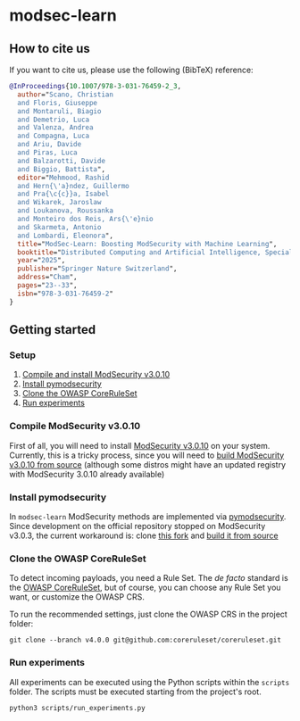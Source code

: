 # modsec-learn

## How to cite us

If you want to cite us, please use the following (BibTeX) reference:
```BibTex
@InProceedings{10.1007/978-3-031-76459-2_3,
  author="Scano, Christian
  and Floris, Giuseppe
  and Montaruli, Biagio
  and Demetrio, Luca
  and Valenza, Andrea
  and Compagna, Luca
  and Ariu, Davide
  and Piras, Luca
  and Balzarotti, Davide
  and Biggio, Battista",
  editor="Mehmood, Rashid
  and Hern{\'a}ndez, Guillermo
  and Pra{\c{c}}a, Isabel
  and Wikarek, Jaroslaw
  and Loukanova, Roussanka
  and Monteiro dos Reis, Ars{\'e}nio
  and Skarmeta, Antonio
  and Lombardi, Eleonora",
  title="ModSec-Learn: Boosting ModSecurity with Machine Learning",
  booktitle="Distributed Computing and Artificial Intelligence, Special Sessions I, 21st International Conference",
  year="2025",
  publisher="Springer Nature Switzerland",
  address="Cham",
  pages="23--33",
  isbn="978-3-031-76459-2"
}


```
## Getting started

### Setup

1. [Compile and install ModSecurity v3.0.10](#compile-modsecurity-v3010)
2. [Install pymodsecurity](#install-pymodsecurity)
3. [Clone the OWASP CoreRuleSet](#clone-the-owasp-coreruleset)
4. [Run experiments](#run-experiments)

### Compile ModSecurity v3.0.10 

First of all, you will need to install [ModSecurity v3.0.10](https://github.com/SpiderLabs/ModSecurity/releases/tag/v3.0.10) on your system.
Currently, this is a tricky process, since you will need to [build ModSecurity v3.0.10 from source](https://github.com/SpiderLabs/ModSecurity/wiki/Compilation-recipes-for-v3.x)
(although some distros might have an updated registry with ModSecurity 3.0.10 already available)

### Install pymodsecurity

In `modsec-learn` ModSecurity methods are implemented via [pymodsecurity](https://github.com/pymodsecurity/pymodsecurity).
Since development on the official repository stopped on ModSecurity v3.0.3, the current workaround is: clone [this fork](https://github.com/AvalZ/pymodsecurity) and [build it from source](https://github.com/AvalZ/pymodsecurity#building-from-source)

### Clone the OWASP CoreRuleSet

To detect incoming payloads, you need a Rule Set.
The *de facto* standard is the [OWASP CoreRuleSet](https://github.com/coreruleset/coreruleset), but of course, you can choose any Rule Set you want, or customize the OWASP CRS.

To run the recommended settings, just clone the OWASP CRS in the project folder:
```
git clone --branch v4.0.0 git@github.com:coreruleset/coreruleset.git
```

### Run experiments

All experiments can be executed using the Python scripts within the `scripts` folder. The scripts must be executed starting from the project's root.
```bash
python3 scripts/run_experiments.py

```


